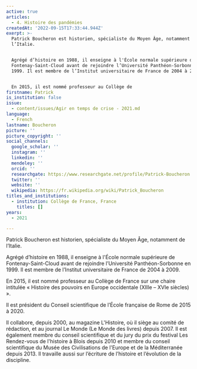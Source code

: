 ```yaml
---
active: true
articles:
  - 4. Histoire des pandémies
createdAt: '2022-09-15T17:33:44.944Z'
exerpt: >-
  Patrick Boucheron est historien, spécialiste du Moyen Âge, notamment de
  l’Italie.


  Agrégé d’histoire en 1988, il enseigne à l'École normale supérieure de
  Fontenay-Saint-Cloud avant de rejoindre l’Université Panthéon-Sorbonne en
  1999. Il est membre de l’Institut universitaire de France de 2004 à 2009.


  En 2015, il est nommé professeur au Collège de
firstname: Patrick
is_institution: false
issue:
  - content/issues/Agir en temps de crise - 2021.md
language:
  - French
lastname: Boucheron
picture: ''
picture_copyright: ''
social_channels:
  google_scholar: ''
  instagram: ''
  linkedin: ''
  mendeley: ''
  orcid: ''
  researchgate: https://www.researchgate.net/profile/Patrick-Boucheron
  twitter: ''
  website: ''
  wikipedia: https://fr.wikipedia.org/wiki/Patrick_Boucheron
titles_and_institutions:
  - institution: Collège de France, France
    titles: []
years:
  - 2021

---
```

Patrick Boucheron est historien, spécialiste du Moyen Âge, notamment de l’Italie.

Agrégé d’histoire en 1988, il enseigne à l'École normale supérieure de Fontenay-Saint-Cloud avant de rejoindre l’Université Panthéon-Sorbonne en 1999. Il est membre de l’Institut universitaire de France de 2004 à 2009.

En 2015, il est nommé professeur au Collège de France sur une chaire intitulée « Histoire des pouvoirs en Europe occidentale (XIIIe – XVIe siècles) ».

Il est président du Conseil scientifique de l’École française de Rome de 2015 à 2020.

Il collabore, depuis 2000, au magazine L'Histoire, où il siège au comité de rédaction, et au journal Le Monde (Le Monde des livres) depuis 2007. Il est également membre du conseil scientifique et du jury du prix du festival Les Rendez-vous de l'histoire à Blois depuis 2010 et membre du conseil scientifique du Musée des Civilisations de l'Europe et de la Méditerranée depuis 2013. Il travaille aussi sur l’écriture de l’histoire et l’évolution de la discipline.